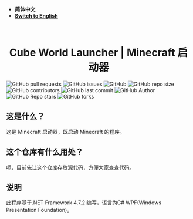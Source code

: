 - **简体中文**
- [**Switch to English**](https://github.com/mcxiangdong/CubeWorldLauncher/blob/main/README-EN.md)

﻿<h1 align="center">Cube World Launcher | Minecraft 启动器</h1>

![GitHub pull requests](https://img.shields.io/github/issues-pr/mcxiangdong/CubeWorldLauncher?label=拉取请求&style=flat-square)
![GitHub issues](https://img.shields.io/github/issues/mcxiangdong/CubeWorldLauncher?label=议题&style=flat-square)
![GitHub](https://img.shields.io/github/license/mcxiangdong/CubeWorldLauncher?label=许可证&style=flat-square)
![GitHub repo size](https://img.shields.io/github/repo-size/mcxiangdong/CubeWorldLauncher?label=仓库大小&style=flat-square)
![GitHub contributors](https://img.shields.io/github/contributors/mcxiangdong/CubeWorldLauncher?label=贡献者&style=flat-square)
![GitHub last commit](https://img.shields.io/github/last-commit/mcxiangdong/CubeWorldLauncher?label=上次提交&style=flat-square)
![GitHub Author](https://img.shields.io/badge/作者-mcxiangdong-blue?style=flat-square)
![GitHub Repo stars](https://img.shields.io/github/stars/mcxiangdong/CubeWorldLauncher?label=星标&style=flat-square)
![GitHub forks](https://img.shields.io/github/forks/mcxiangdong/CubeWorldLauncher?label=复刻&style=flat-square)

## 这是什么？
这是 Minecraft 启动器，既启动 Minecraft 的程序。

## 这个仓库有什么用处？
呃，目前先让这个仓库存放源代码，方便大家查查代码。

## 说明
此程序基于.NET Framework 4.7.2 编写，语言为C# WPF(Windows Presentation Foundation)。


